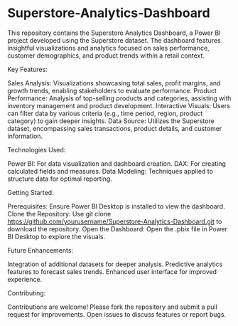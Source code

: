 # Superstore-Analytics-Dashboard

This repository contains the Superstore Analytics Dashboard, a Power BI project developed using the Superstore dataset. The dashboard features insightful visualizations and analytics focused on sales performance, customer demographics, and product trends within a retail context.

Key Features:

Sales Analysis: Visualizations showcasing total sales, profit margins, and growth trends, enabling stakeholders to evaluate performance.
Product Performance: Analysis of top-selling products and categories, assisting with inventory management and product development.
Interactive Visuals: Users can filter data by various criteria (e.g., time period, region, product category) to gain deeper insights.
Data Source: Utilizes the Superstore dataset, encompassing sales transactions, product details, and customer information.

Technologies Used:

Power BI: For data visualization and dashboard creation.
DAX: For creating calculated fields and measures.
Data Modeling: Techniques applied to structure data for optimal reporting.

Getting Started:

Prerequisites: Ensure Power BI Desktop is installed to view the dashboard.
Clone the Repository: Use git clone https://github.com/yourusername/Superstore-Analytics-Dashboard.git to download the repository.
Open the Dashboard: Open the .pbix file in Power BI Desktop to explore the visuals.

Future Enhancements:

Integration of additional datasets for deeper analysis.
Predictive analytics features to forecast sales trends.
Enhanced user interface for improved experience.

Contributing:

Contributions are welcome! Please fork the repository and submit a pull request for improvements. Open issues to discuss features or report bugs.
